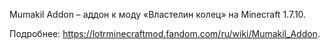 Mumakil Addon – аддон к моду «Властелин колец» на Minecraft 1.7.10.

Подробнее: https://lotrminecraftmod.fandom.com/ru/wiki/Mumakil_Addon.
